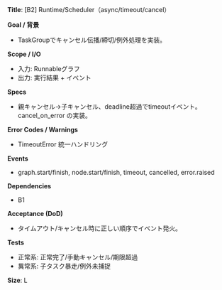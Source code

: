 **Title**: [B2] Runtime/Scheduler（async/timeout/cancel）

**Goal / 背景**
- TaskGroupでキャンセル伝播/締切/例外処理を実装。

**Scope / I/O**
- 入力: Runnableグラフ
- 出力: 実行結果 + イベント

**Specs**
- 親キャンセル→子キャンセル、deadline超過でtimeoutイベント。cancel_on_error の実装。

**Error Codes / Warnings**
- TimeoutError 統一ハンドリング

**Events**
- graph.start/finish, node.start/finish, timeout, cancelled, error.raised

**Dependencies**
- B1

**Acceptance (DoD)**
- タイムアウト/キャンセル時に正しい順序でイベント発火。

**Tests**
- 正常系: 正常完了/手動キャンセル/期限超過
- 異常系: 子タスク暴走/例外未捕捉

**Size**: L
